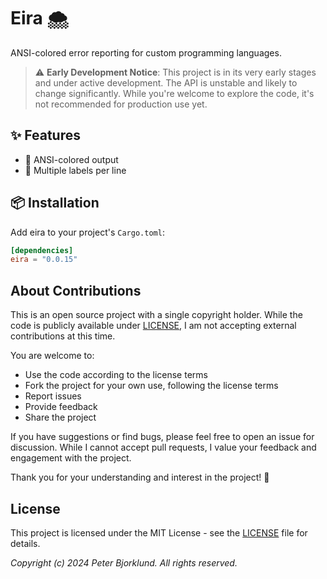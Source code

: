 # Eira 🌨️

ANSI-colored error reporting for custom programming languages.

> ⚠️ **Early Development Notice**: This project is in its very early stages and under active development. The API is unstable and likely to change significantly. While you're welcome to explore the code, it's not recommended for production use yet.


## ✨ Features

* 🎨 ANSI-colored output
* 🎯 Multiple labels per line

## 📦 Installation

Add eira to your project's `Cargo.toml`:

```toml
[dependencies]
eira = "0.0.15"
```

## About Contributions

This is an open source project with a single copyright holder.
While the code is publicly available under [LICENSE](LICENSE), I am not accepting external contributions at this time.

You are welcome to:
- Use the code according to the license terms
- Fork the project for your own use, following the license terms
- Report issues
- Provide feedback
- Share the project

If you have suggestions or find bugs, please feel free to open an issue for discussion. While I cannot accept
pull requests, I value your feedback and engagement with the project.

Thank you for your understanding and interest in the project! 🙏

## License

This project is licensed under the MIT License - see the [LICENSE](LICENSE) file for details.

_Copyright (c) 2024 Peter Bjorklund. All rights reserved._
